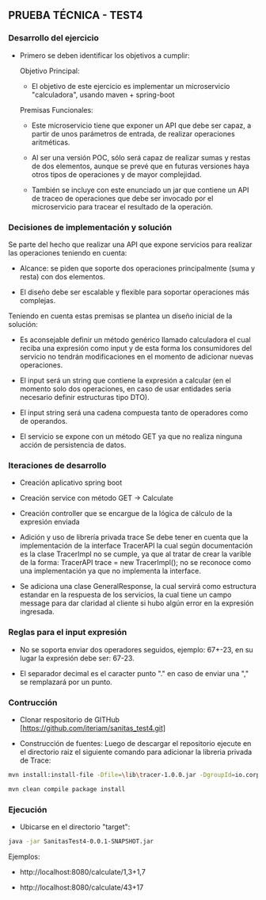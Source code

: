 ## PRUEBA TÉCNICA - TEST4

### Desarrollo del ejercicio

- Primero se deben identificar los objetivos a cumplir:

  Objetivo Principal:
  * El objetivo de este ejercicio es implementar un microservicio "calculadora", usando maven + spring-boot
  
  Premisas Funcionales:

  * Este microservicio tiene que exponer un API que debe ser capaz, a partir de unos parámetros de entrada, de realizar operaciones aritméticas. 
  
  * Al ser una versión POC, sólo será capaz de realizar sumas y restas de dos elementos, aunque se prevé que en futuras versiones haya otros tipos de operaciones y de mayor complejidad. 
  
  * También se incluye con este enunciado un jar que contiene un API de traceo de operaciones que debe ser invocado por el microservicio para tracear el resultado de la operación.
  
### Decisiones de implementación y solución

Se parte del hecho que realizar una API que expone servicios para realizar las operaciones teniendo en cuenta:

  * Alcance: se piden que soporte dos operaciones principalmente (suma y resta) con dos elementos.
  
  * El diseño debe ser escalable y flexible para soportar operaciones más complejas.
  
Teniendo en cuenta estas premisas se plantea un diseño inicial de la solución:

  * Es aconsejable definir un método genérico llamado calculadora el cual reciba una expresión como input y de esta forma los consumidores del servicio no tendrán modificaciones en el momento de adicionar nuevas operaciones.
  
  * El input será un string que contiene la expresión a calcular (en el momento solo dos operaciones, en caso de usar entidades seria necesario definir estructuras tipo DTO).
  
  * El input string será una cadena compuesta tanto de operadores como de operandos.  
  * El servicio se expone con un método GET ya que no realiza ninguna acción de persistencia de datos.
   
   
### Iteraciones de desarrollo

- Creación aplicativo spring boot

- Creación service con método GET -> Calculate

- Creación controller que se encargue de la lógica de cálculo de la expresión enviada 
- Adición y uso de librería privada trace
  Se debe tener en cuenta que la implementación de la interface TracerAPI la cual según documentación es la clase TracerImpl no se cumple, ya que al tratar de crear la varible de la forma: TracerAPI trace = new TracerImpl(); no se reconoce como una implementación ya que no implementa la interface.

- Se adiciona una clase GeneralResponse, la cual servirá como estructura estandar en la respuesta de los servicios, la cual tiene un campo message para dar claridad al cliente si hubo algún error en la expresión ingresada.
  
### Reglas para el input expresión

  * No se soporta enviar dos operadores seguidos, ejemplo: 67+-23, en su lugar la expresión debe ser: 67-23.
  
  * El separador decimal es el caracter punto "." en caso de enviar una "," se remplazará por un punto.

### Contrucción
- Clonar respositorio de GITHub
[https://github.com/iteriam/sanitas_test4.git]

- Construcción de fuentes: Luego de descargar el repositorio ejecute en el directorio raiz el siguiente comando para adicionar la libreria privada de Trace:
```sh
mvn install:install-file -Dfile=\lib\tracer-1.0.0.jar -DgroupId=io.corp.calculator -DartifactId=tracer -Dversion=1.0.0 -Dpackaging=jar
```

```sh
mvn clean compile package install
```

### Ejecución
- Ubicarse en el directorio "target":
```sh
java -jar SanitasTest4-0.0.1-SNAPSHOT.jar
```

Ejemplos:

 * http://localhost:8080/calculate/1,3+1,7
 
 * http://localhost:8080/calculate/43+17